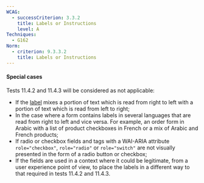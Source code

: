 ```yaml
---
WCAG:
  - successCriterion: 3.3.2
    title: Labels or Instructions
    level: A
Techniques:
  - G162
Norm:
  - criterion: 9.3.3.2
    title: Labels or Instructions
---
```


#### Special cases

Tests 11.4.2 and 11.4.3 will be considered as not applicable:

- If the [label](#form-field-label) mixes a portion of text which is read from right to left with a portion of text which is read from left to right;
- In the case where a form contains labels in several languages that are read from right to left and vice versa. For example, an order form in Arabic with a list of product checkboxes in French or a mix of Arabic and French products;
- If radio or checkbox fields and tags with a WAI-ARIA attribute `role="checkbox"`, `role="radio"` or `role="switch"` are not visually presented in the form of a radio button or checkbox;
- If the fields are used in a context where it could be legitimate, from a user experience point of view, to place the labels in a different way to that required in tests 11.4.2 and 11.4.3.
